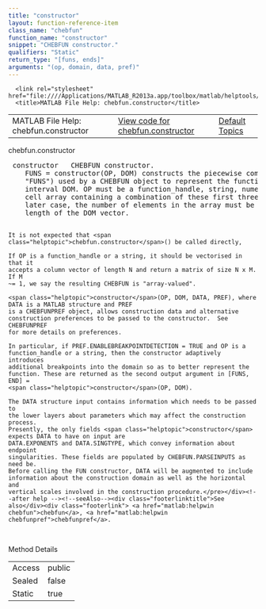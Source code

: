 ```yaml
---
title: "constructor"
layout: function-reference-item
class_name: "chebfun"
function_name: "constructor"
snippet: "CHEBFUN constructor."
qualifiers: "Static"
return_type: "[funs, ends]"
arguments: "(op, domain, data, pref)"
---
```


<html>
   <head>
      <meta http-equiv="Content-Type" content="text/html; charset=utf-8">
   
      <link rel="stylesheet" href="file:////Applications/MATLAB_R2013a.app/toolbox/matlab/helptools/private/helpwin.css">
      <title>MATLAB File Help: chebfun.constructor</title>
   </head>
   <body>
      <!--Single-page help-->
      <table border="0" cellspacing="0" width="100%">
         <tr class="subheader">
            <td class="headertitle">MATLAB File Help: chebfun.constructor</td>
            <td class="subheader-left"><a href="matlab:edit chebfun.constructor">View code for chebfun.constructor</a></td>
            <td class="subheader-right"><a href="matlab:helpwin">Default Topics</a></td>
         </tr>
      </table>
      <div class="title">chebfun.constructor</div>
      <div class="helptext"><pre><!--helptext --> <span class="helptopic">constructor</span>   CHEBFUN constructor.
    FUNS = <span class="helptopic">constructor</span>(OP, DOM) constructs the piecewise components (known as
    "FUNS") used by a CHEBFUN object to represent the function OP on the
    interval DOM. OP must be a function_handle, string, numerical vector, or a
    cell array containing a combination of these first three data types. In the
    later case, the number of elements in the array must be one less than the
    length of the DOM vector.
 
    It is not expected that <span class="helptopic">chebfun.constructor</span>() be called directly, 
 
    If OP is a function_handle or a string, it should be vectorised in that it
    accepts a column vector of length N and return a matrix of size N x M. If M
    ~= 1, we say the resulting CHEBFUN is "array-valued".
 
    <span class="helptopic">constructor</span>(OP, DOM, DATA, PREF), where DATA is a MATLAB structure and PREF
    is a CHEBFUNPREF object, allows construction data and alternative
    construction preferences to be passed to the constructor.  See CHEBFUNPREF
    for more details on preferences.
 
    In particular, if PREF.ENABLEBREAKPOINTDETECTION = TRUE and OP is a
    function_handle or a string, then the constructor adaptively introduces
    additional breakpoints into the domain so as to better represent the
    function. These are returned as the second output argument in [FUNS, END] =
    <span class="helptopic">constructor</span>(OP, DOM).
 
    The DATA structure input contains information which needs to be passed to
    the lower layers about parameters which may affect the construction process.
    Presently, the only fields <span class="helptopic">constructor</span> expects DATA to have on input are
    DATA.EXPONENTS and DATA.SINGTYPE, which convey information about endpoint
    singularities. These fields are populated by CHEBFUN.PARSEINPUTS as need be.
    Before calling the FUN constructor, DATA will be augmented to include
    information about the construction domain as well as the horizontal and
    vertical scales involved in the construction procedure.</pre></div><!--after help --><!--seeAlso--><div class="footerlinktitle">See also</div><div class="footerlink"> <a href="matlab:helpwin chebfun">chebfun</a>, <a href="matlab:helpwin chebfunpref">chebfunpref</a>.
</div>
      <!--Method-->
      <div class="sectiontitle">Method Details</div>
      <table class="class-details">
         <tr>
            <td class="class-detail-label">Access</td>
            <td>public</td>
         </tr>
         <tr>
            <td class="class-detail-label">Sealed</td>
            <td>false</td>
         </tr>
         <tr>
            <td class="class-detail-label">Static</td>
            <td>true</td>
         </tr>
      </table>
   </body>
</html>

